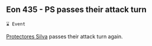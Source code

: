 ## Eon 435 - PS passes their attack turn

`⌛ Event`

[Protectores Silva](../refs/protectores_silva.md) passes their attack turn again.
